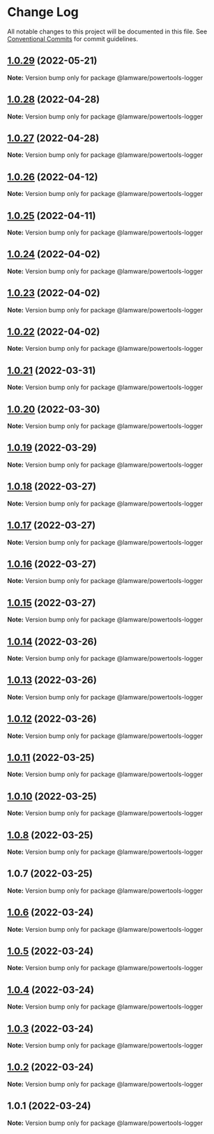 # Change Log

All notable changes to this project will be documented in this file.
See [Conventional Commits](https://conventionalcommits.org) for commit guidelines.

## [1.0.29](https://github.com/evilkiwi/lamware/compare/@lamware/powertools-logger@1.0.28...@lamware/powertools-logger@1.0.29) (2022-05-21)

**Note:** Version bump only for package @lamware/powertools-logger





## [1.0.28](https://github.com/evilkiwi/lamware/compare/@lamware/powertools-logger@1.0.27...@lamware/powertools-logger@1.0.28) (2022-04-28)

**Note:** Version bump only for package @lamware/powertools-logger





## [1.0.27](https://github.com/evilkiwi/lamware/compare/@lamware/powertools-logger@1.0.26...@lamware/powertools-logger@1.0.27) (2022-04-28)

**Note:** Version bump only for package @lamware/powertools-logger





## [1.0.26](https://github.com/evilkiwi/lamware/compare/@lamware/powertools-logger@1.0.25...@lamware/powertools-logger@1.0.26) (2022-04-12)

**Note:** Version bump only for package @lamware/powertools-logger





## [1.0.25](https://github.com/evilkiwi/lamware/compare/@lamware/powertools-logger@1.0.24...@lamware/powertools-logger@1.0.25) (2022-04-11)

**Note:** Version bump only for package @lamware/powertools-logger





## [1.0.24](https://github.com/evilkiwi/lamware/compare/@lamware/powertools-logger@1.0.23...@lamware/powertools-logger@1.0.24) (2022-04-02)

**Note:** Version bump only for package @lamware/powertools-logger





## [1.0.23](https://github.com/evilkiwi/lamware/compare/@lamware/powertools-logger@1.0.22...@lamware/powertools-logger@1.0.23) (2022-04-02)

**Note:** Version bump only for package @lamware/powertools-logger





## [1.0.22](https://github.com/evilkiwi/lamware/compare/@lamware/powertools-logger@1.0.21...@lamware/powertools-logger@1.0.22) (2022-04-02)

**Note:** Version bump only for package @lamware/powertools-logger





## [1.0.21](https://github.com/evilkiwi/lamware/compare/@lamware/powertools-logger@1.0.20...@lamware/powertools-logger@1.0.21) (2022-03-31)

**Note:** Version bump only for package @lamware/powertools-logger





## [1.0.20](https://github.com/evilkiwi/lamware/compare/@lamware/powertools-logger@1.0.19...@lamware/powertools-logger@1.0.20) (2022-03-30)

**Note:** Version bump only for package @lamware/powertools-logger





## [1.0.19](https://github.com/evilkiwi/lamware/compare/@lamware/powertools-logger@1.0.18...@lamware/powertools-logger@1.0.19) (2022-03-29)

**Note:** Version bump only for package @lamware/powertools-logger





## [1.0.18](https://github.com/evilkiwi/lamware/compare/@lamware/powertools-logger@1.0.17...@lamware/powertools-logger@1.0.18) (2022-03-27)

**Note:** Version bump only for package @lamware/powertools-logger





## [1.0.17](https://github.com/evilkiwi/lamware/compare/@lamware/powertools-logger@1.0.16...@lamware/powertools-logger@1.0.17) (2022-03-27)

**Note:** Version bump only for package @lamware/powertools-logger





## [1.0.16](https://github.com/evilkiwi/lamware/compare/@lamware/powertools-logger@1.0.15...@lamware/powertools-logger@1.0.16) (2022-03-27)

**Note:** Version bump only for package @lamware/powertools-logger





## [1.0.15](https://github.com/evilkiwi/lamware/compare/@lamware/powertools-logger@1.0.14...@lamware/powertools-logger@1.0.15) (2022-03-27)

**Note:** Version bump only for package @lamware/powertools-logger





## [1.0.14](https://github.com/evilkiwi/lamware/compare/@lamware/powertools-logger@1.0.13...@lamware/powertools-logger@1.0.14) (2022-03-26)

**Note:** Version bump only for package @lamware/powertools-logger





## [1.0.13](https://github.com/evilkiwi/lamware/compare/@lamware/powertools-logger@1.0.12...@lamware/powertools-logger@1.0.13) (2022-03-26)

**Note:** Version bump only for package @lamware/powertools-logger





## [1.0.12](https://github.com/evilkiwi/lamware/compare/@lamware/powertools-logger@1.0.11...@lamware/powertools-logger@1.0.12) (2022-03-26)

**Note:** Version bump only for package @lamware/powertools-logger





## [1.0.11](https://github.com/evilkiwi/lamware/compare/@lamware/powertools-logger@1.0.10...@lamware/powertools-logger@1.0.11) (2022-03-25)

**Note:** Version bump only for package @lamware/powertools-logger





## [1.0.10](https://github.com/evilkiwi/lamware/compare/@lamware/powertools-logger@1.0.8...@lamware/powertools-logger@1.0.10) (2022-03-25)

**Note:** Version bump only for package @lamware/powertools-logger





## [1.0.8](https://github.com/evilkiwi/lamware/compare/@lamware/powertools-logger@1.0.7...@lamware/powertools-logger@1.0.8) (2022-03-25)

**Note:** Version bump only for package @lamware/powertools-logger





## 1.0.7 (2022-03-25)

**Note:** Version bump only for package @lamware/powertools-logger





## [1.0.6](https://github.com/evilkiwi/lamware/compare/@lamware/powertools-logger@1.0.5...@lamware/powertools-logger@1.0.6) (2022-03-24)

**Note:** Version bump only for package @lamware/powertools-logger





## [1.0.5](https://github.com/evilkiwi/lamware/compare/@lamware/powertools-logger@1.0.4...@lamware/powertools-logger@1.0.5) (2022-03-24)

**Note:** Version bump only for package @lamware/powertools-logger





## [1.0.4](https://github.com/evilkiwi/lamware/compare/@lamware/powertools-logger@1.0.3...@lamware/powertools-logger@1.0.4) (2022-03-24)

**Note:** Version bump only for package @lamware/powertools-logger





## [1.0.3](https://github.com/evilkiwi/lamware/compare/@lamware/powertools-logger@1.0.2...@lamware/powertools-logger@1.0.3) (2022-03-24)

**Note:** Version bump only for package @lamware/powertools-logger





## [1.0.2](https://github.com/evilkiwi/lamware/compare/@lamware/powertools-logger@1.0.1...@lamware/powertools-logger@1.0.2) (2022-03-24)

**Note:** Version bump only for package @lamware/powertools-logger





## 1.0.1 (2022-03-24)

**Note:** Version bump only for package @lamware/powertools-logger
